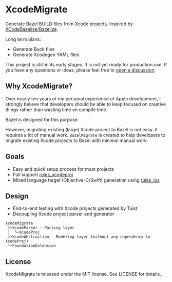 # XcodeMigrate

Generate Bazel BUILD files from Xcode projects. Inspired by [XCodeBazelize/Bazelize](https://github.com/XCodeBazelize/Bazelize).

Long term plans:

- Generate Buck files
- Generate Xcodegen YAML files

This project is still in its early stages. It is not yet ready for production use.
If you have any questions or ideas, please feel free to [open a discussion](https://github.com/dahchon/XcodeMigrate/discussions/new).

## Why XcodeMigrate?

Over nearly ten years of my personal experience of Apple development, I strongly believe that developers should be able to keep focused on creative things rather than wasting time on compile time.

Bazel is designed for this purpose.

However, migrating existing (large) Xcode project to Bazel is not easy. It requires a lot of manual work.
`BazelMigrate` is created to help developers to migrate existing Xcode projects to Bazel with minimal manual work.

## Goals

- Easy and quick setup process for most projects
- Full support [rules_xcodeproj](https://github.com/buildbuddy-io/rules_xcodeproj)
- Mixed language target (Objective-C/Swift) generation using [rules_ios](https://github.com/bazel-ios/rules_ios)

## Design

- End-to-end testing with Xcode projects generated by Tuist
- Decoupling Xcode project parser and generator

```
XcodeMigrate
 ├─XcodeParser - Parsing layer
 │  └─XcodeProj
 ├─XcodeAbstraction - Modeling layer (without any dependency to XcodeProj)
 └─FoundationExtension
 ```

## License

XcodeMigrate is released under the MIT license. See LICENSE for details.
